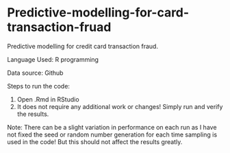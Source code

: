 # Predictive-modelling-for-card-transaction-fruad
Predictive modelling for credit card transaction fraud.

Language Used: R programming

Data source: Github

Steps to run the code:
1) Open .Rmd in RStudio
2) It does not require any additional work or changes! Simply run and verify the results. 

Note: There can be a slight variation in performance on each run as I have not fixed the seed or random number generation for each time sampling is used in the code! But this should not affect the results greatly.
